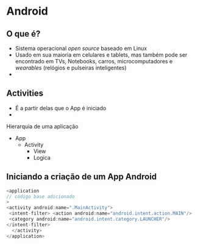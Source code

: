 # Android

## O que é?

- Sistema operacional _open source_ baseado em Linux
- Usado em sua maioria em celulares e tablets, mas também pode ser encontrado em TVs, Notebooks, carros, microcomputadores e _wearables_ (relógios e pulseiras inteligentes)
- 

## Activities

- É a partir delas que o App é iniciado
-

Hierarquia de uma aplicação

- App
	- Activity
		- View
		- Logica

## Iniciando a criação de um App Android

```java
<application
// código base adicionado
>
<activity android:name=".MainActivity">  
 <intent-filter> <action android:name="android.intent.action.MAIN"/>  
 <category android:name="android.intent.category.LAUNCHER"/>  
</intent-filter>
  </activity>
</application>
```
<!--stackedit_data:
eyJoaXN0b3J5IjpbMTIxNDA2NzM1Miw4NjQ0MDI0ODAsNzkwNT
M4NzQ4LDczMDk5ODExNl19
-->